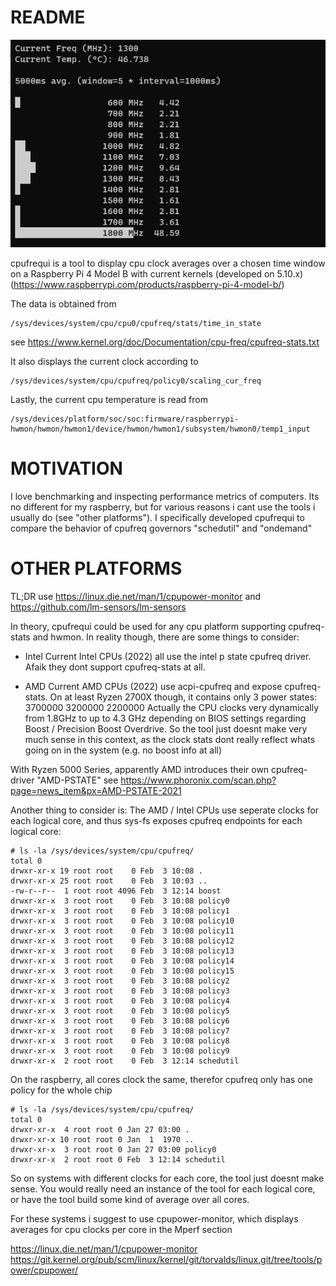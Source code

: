 README
======

![cpufrequi sample](cpufrequi-sample.png)

cpufrequi is a tool to display cpu clock averages over a chosen time window on a 
Raspberry Pi 4 Model B with current kernels (developed on 5.10.x)
(https://www.raspberrypi.com/products/raspberry-pi-4-model-b/)

The data is obtained from

```
/sys/devices/system/cpu/cpu0/cpufreq/stats/time_in_state
```
see https://www.kernel.org/doc/Documentation/cpu-freq/cpufreq-stats.txt


It also displays the current clock according to

```
/sys/devices/system/cpu/cpufreq/policy0/scaling_cur_freq
```

Lastly, the current cpu temperature is read from

```
/sys/devices/platform/soc/soc:firmware/raspberrypi-hwmon/hwmon/hwmon1/device/hwmon/hwmon1/subsystem/hwmon0/temp1_input
```


MOTIVATION
==========

I love benchmarking and inspecting performance metrics of computers. Its no different for my raspberry,
but for various reasons i cant use the tools i usually do (see "other platforms").
I specifically developed cpufrequi to compare the behavior of cpufreq governors "schedutil" and "ondemand"



OTHER PLATFORMS
===============

TL;DR
use https://linux.die.net/man/1/cpupower-monitor and https://github.com/lm-sensors/lm-sensors


In theory, cpufrequi could be used for any cpu platform supporting cpufreq-stats and hwmon.
In reality though, there are some things to consider:

* Intel
Current Intel CPUs (2022) all use the intel p state cpufreq driver. Afaik they dont support cpufreq-stats at all.

* AMD
Current AMD CPUs (2022) use acpi-cpufreq and expose cpufreq-stats. On at least Ryzen 2700X though, it contains only 3 power states:
3700000
3200000
2200000
Actually the CPU clocks very dynamically from 1.8GHz to up to 4.3 GHz depending on BIOS settings regarding Boost / Precision Boost Overdrive.
So the tool just doesnt make very much sense in this context, as the clock stats dont really reflect whats going on in the system (e.g. no boost info at all)

With Ryzen 5000 Series, apparently AMD introduces their own cpufreq-driver "AMD-PSTATE"
see https://www.phoronix.com/scan.php?page=news_item&px=AMD-PSTATE-2021

Another thing to consider is: 
The AMD / Intel CPUs use seperate clocks for each logical core, and thus sys-fs exposes
cpufreq endpoints for each logical core:

```
# ls -la /sys/devices/system/cpu/cpufreq/
total 0
drwxr-xr-x 19 root root    0 Feb  3 10:08 .
drwxr-xr-x 25 root root    0 Feb  3 10:03 ..
-rw-r--r--  1 root root 4096 Feb  3 12:14 boost
drwxr-xr-x  3 root root    0 Feb  3 10:08 policy0
drwxr-xr-x  3 root root    0 Feb  3 10:08 policy1
drwxr-xr-x  3 root root    0 Feb  3 10:08 policy10
drwxr-xr-x  3 root root    0 Feb  3 10:08 policy11
drwxr-xr-x  3 root root    0 Feb  3 10:08 policy12
drwxr-xr-x  3 root root    0 Feb  3 10:08 policy13
drwxr-xr-x  3 root root    0 Feb  3 10:08 policy14
drwxr-xr-x  3 root root    0 Feb  3 10:08 policy15
drwxr-xr-x  3 root root    0 Feb  3 10:08 policy2
drwxr-xr-x  3 root root    0 Feb  3 10:08 policy3
drwxr-xr-x  3 root root    0 Feb  3 10:08 policy4
drwxr-xr-x  3 root root    0 Feb  3 10:08 policy5
drwxr-xr-x  3 root root    0 Feb  3 10:08 policy6
drwxr-xr-x  3 root root    0 Feb  3 10:08 policy7
drwxr-xr-x  3 root root    0 Feb  3 10:08 policy8
drwxr-xr-x  3 root root    0 Feb  3 10:08 policy9
drwxr-xr-x  2 root root    0 Feb  3 12:14 schedutil
```

On the raspberry, all cores clock the same, therefor cpufreq only
has one policy for the whole chip

```
# ls -la /sys/devices/system/cpu/cpufreq/
total 0
drwxr-xr-x  4 root root 0 Jan 27 03:00 .
drwxr-xr-x 10 root root 0 Jan  1  1970 ..
drwxr-xr-x  3 root root 0 Jan 27 03:00 policy0
drwxr-xr-x  2 root root 0 Feb  3 12:14 schedutil
```


So on systems with different clocks for each core, the tool just doesnt make sense.
You would really need an instance of the tool for each logical core, or have the tool
build some kind of average over all cores.

For these systems i suggest to use cpupower-monitor, which displays averages for cpu clocks per core
in the Mperf section

https://linux.die.net/man/1/cpupower-monitor
https://git.kernel.org/pub/scm/linux/kernel/git/torvalds/linux.git/tree/tools/power/cpupower/




